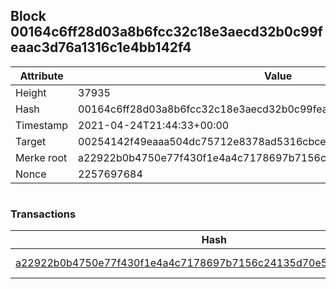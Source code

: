 ## Block 00164c6ff28d03a8b6fcc32c18e3aecd32b0c99feaac3d76a1316c1e4bb142f4

Attribute | Value
--- | ---
Height | 37935
Hash | 00164c6ff28d03a8b6fcc32c18e3aecd32b0c99feaac3d76a1316c1e4bb142f4
Timestamp | 2021-04-24T21:44:33+00:00
Target | 00254142f49eaaa504dc75712e8378ad5316cbcead634704b3734b6271167cc4
Merke root | a22922b0b4750e77f430f1e4a4c7178697b7156c24135d70e54085c3f8b5bad0
Nonce | 2257697684

```

```

### Transactions

Hash | Amount
--- | ---
[a22922b0b4750e77f430f1e4a4c7178697b7156c24135d70e54085c3f8b5bad0](a22922b0b4750e77f430f1e4a4c7178697b7156c24135d70e54085c3f8b5bad0.md) | 10.00000000 SKEPTI 
